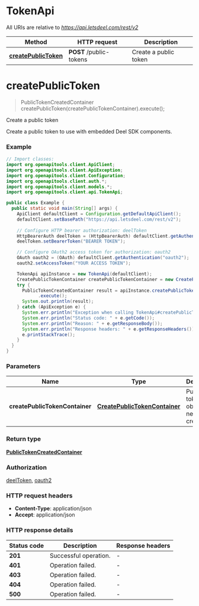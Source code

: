 # TokenApi

All URIs are relative to *https://api.letsdeel.com/rest/v2*

| Method | HTTP request | Description |
|------------- | ------------- | -------------|
| [**createPublicToken**](TokenApi.md#createPublicToken) | **POST** /public-tokens | Create a public token |


<a id="createPublicToken"></a>
# **createPublicToken**
> PublicTokenCreatedContainer createPublicToken(createPublicTokenContainer).execute();

Create a public token

Create a public token to use with embedded Deel SDK components.

### Example
```java
// Import classes:
import org.openapitools.client.ApiClient;
import org.openapitools.client.ApiException;
import org.openapitools.client.Configuration;
import org.openapitools.client.auth.*;
import org.openapitools.client.models.*;
import org.openapitools.client.api.TokenApi;

public class Example {
  public static void main(String[] args) {
    ApiClient defaultClient = Configuration.getDefaultApiClient();
    defaultClient.setBasePath("https://api.letsdeel.com/rest/v2");
    
    // Configure HTTP bearer authorization: deelToken
    HttpBearerAuth deelToken = (HttpBearerAuth) defaultClient.getAuthentication("deelToken");
    deelToken.setBearerToken("BEARER TOKEN");

    // Configure OAuth2 access token for authorization: oauth2
    OAuth oauth2 = (OAuth) defaultClient.getAuthentication("oauth2");
    oauth2.setAccessToken("YOUR ACCESS TOKEN");

    TokenApi apiInstance = new TokenApi(defaultClient);
    CreatePublicTokenContainer createPublicTokenContainer = new CreatePublicTokenContainer(); // CreatePublicTokenContainer | Public token object that needs to be created.
    try {
      PublicTokenCreatedContainer result = apiInstance.createPublicToken(createPublicTokenContainer)
            .execute();
      System.out.println(result);
    } catch (ApiException e) {
      System.err.println("Exception when calling TokenApi#createPublicToken");
      System.err.println("Status code: " + e.getCode());
      System.err.println("Reason: " + e.getResponseBody());
      System.err.println("Response headers: " + e.getResponseHeaders());
      e.printStackTrace();
    }
  }
}
```

### Parameters

| Name | Type | Description  | Notes |
|------------- | ------------- | ------------- | -------------|
| **createPublicTokenContainer** | [**CreatePublicTokenContainer**](CreatePublicTokenContainer.md)| Public token object that needs to be created. | |

### Return type

[**PublicTokenCreatedContainer**](PublicTokenCreatedContainer.md)

### Authorization

[deelToken](../README.md#deelToken), [oauth2](../README.md#oauth2)

### HTTP request headers

 - **Content-Type**: application/json
 - **Accept**: application/json

### HTTP response details
| Status code | Description | Response headers |
|-------------|-------------|------------------|
| **201** | Successful operation. |  -  |
| **401** | Operation failed. |  -  |
| **403** | Operation failed. |  -  |
| **404** | Operation failed. |  -  |
| **500** | Operation failed. |  -  |

